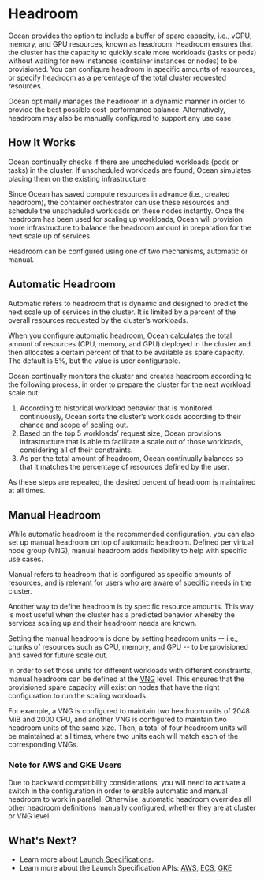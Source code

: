 # Headroom

Ocean provides the option to include a buffer of spare capacity, i.e., vCPU, memory, and GPU resources, known as headroom. Headroom ensures that the cluster has the capacity to quickly scale more workloads (tasks or pods) without waiting for new instances (container instances or nodes) to be provisioned. You can configure headroom in specific amounts of resources, or specify headroom as a percentage of the total cluster requested resources.

Ocean optimally manages the headroom in a dynamic manner in order to provide the best possible cost-performance balance. Alternatively, headroom may also be manually configured to support any use case.

## How It Works

Ocean continually checks if there are unscheduled workloads (pods or tasks) in the cluster. If unscheduled workloads are found, Ocean simulates placing them on the existing infrastructure.

Since Ocean has saved compute resources in advance (i.e., created headroom), the container orchestrator can use these resources and schedule the unscheduled workloads on these nodes instantly. Once the headroom has been used for scaling up workloads, Ocean will provision more infrastructure to balance the headroom amount in preparation for the next scale up of services.

Headroom can be configured using one of two mechanisms, automatic or manual.

## Automatic Headroom

Automatic refers to headroom that is dynamic and designed to predict the next scale up of services in the cluster. It is limited by a percent of the overall resources requested by the cluster’s workloads.

When you configure automatic headroom, Ocean calculates the total amount of resources (CPU, memory,  and GPU) deployed in the cluster and then allocates a certain percent of that to be available as spare capacity. The default is 5%, but the value is user configurable.

Ocean continually monitors the cluster and creates headroom according to the following process, in order to prepare the cluster for the next workload scale out:
1. According to historical workload behavior that is monitored continuously, Ocean sorts the cluster’s workloads according to their chance and scope of scaling out.
2. Based on the top 5 workloads’ request size, Ocean provisions infrastructure that is able to facilitate a scale out of those workloads, considering all of their constraints.
3. As per the total amount of headroom, Ocean continually balances so that it matches the percentage of resources defined by the user.

As these steps are repeated, the desired percent of headroom is maintained at all times.

## Manual Headroom

While automatic headroom is the recommended configuration, you can also set up manual headroom on top of automatic headroom. Defined per virtual node group (VNG), manual headroom adds flexibility to help with specific use cases.

Manual refers to headroom that is configured as specific amounts of resources, and is relevant for users who are aware of specific needs in the cluster.

Another way to define headroom is by specific resource amounts. This way is most useful when the cluster has a predicted behavior whereby the services scaling up and their headroom needs are known.

Setting the manual headroom is done by setting headroom units -- i.e., chunks of resources such as CPU, memory, and GPU -- to be provisioned and saved for future scale out.

In order to set those units for different workloads with different constraints, manual headroom can be defined at the [VNG](ocean/features/launch-specifications) level. This ensures that the provisioned spare capacity will exist on nodes that have the right configuration to run the scaling workloads.

For example, a VNG is configured to maintain two headroom units of 2048 MiB and 2000 CPU, and another VNG is configured to maintain two headroom units of the same size. Then, a total of four headroom units will be maintained at all times, where two units each will match each of the corresponding VNGs.

### Note for AWS and GKE Users

Due to backward compatibility considerations, you will need to activate a switch in the configuration in order to enable automatic and manual headroom to work in parallel. Otherwise, automatic headroom overrides all other headroom definitions manually configured, whether they are at cluster or VNG level.

## What's Next?

- Learn more about [Launch Specifications](ocean/features/launch-specifications).
- Learn more about the Launch Specification APIs: [AWS](https://docs.spot.io/api/#operation/OceanAWSLaunchSpecCreate), [ECS](https://docs.spot.io/api/#operation/OceanECSLaunchSpecCreate), [GKE](https://docs.spot.io/api/#operation/OceanGKELaunchSpecCreate)

